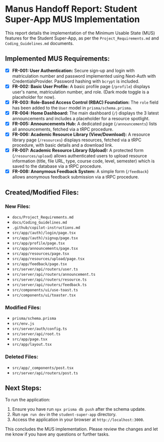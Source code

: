 # Manus Handoff Report: Student Super-App MUS Implementation

This report details the implementation of the Minimum Usable State (MUS) features for the Student Super-App, as per the `Project_Requirements.md` and `Coding_Guidelines.md` documents.

## Implemented MUS Requirements:

- [x] **FR-001: User Authentication:** Secure sign-up and login with matriculation number and password implemented using Next-Auth with CredentialsProvider. Password hashing with `bcrypt` is included.
- [x] **FR-002: Basic User Profile:** A basic profile page (`/profile`) displays user's name, matriculation number, and role. (Dark mode toggle is a placeholder for now).
- [x] **FR-003: Role-Based Access Control (RBAC) Foundation:** The `role` field has been added to the `User` model in `prisma/schema.prisma`.
- [x] **FR-004: Home Dashboard:** The main dashboard (`/`) displays the 3 latest announcements and includes a placeholder for a resource spotlight.
- [x] **FR-005: Announcements Hub:** A dedicated page (`/announcements`) lists all announcements, fetched via a tRPC procedure.
- [x] **FR-006: Academic Resource Library (View/Download):** A resource library page (`/resources`) displays resources, fetched via a tRPC procedure, with basic details and a download link.
- [x] **FR-007: Academic Resource Library (Upload):** A protected form (`/resources/upload`) allows authenticated users to upload resource information (title, file URL, type, course code, level, semester) which is saved to the database via a tRPC procedure.
- [x] **FR-008: Anonymous Feedback System:** A simple form (`/feedback`) allows anonymous feedback submission via a tRPC procedure.

## Created/Modified Files:

### New Files:

- `docs/Project_Requirements.md`
- `docs/Coding_Guidelines.md`
- `.github/copilot-instructions.md`
- `src/app/(auth)/login/page.tsx`
- `src/app/(auth)/signup/page.tsx`
- `src/app/profile/page.tsx`
- `src/app/announcements/page.tsx`
- `src/app/resources/page.tsx`
- `src/app/resources/upload/page.tsx`
- `src/app/feedback/page.tsx`
- `src/server/api/routers/user.ts`
- `src/server/api/routers/announcement.ts`
- `src/server/api/routers/resource.ts`
- `src/server/api/routers/feedback.ts`
- `src/components/ui/use-toast.ts`
- `src/components/ui/toaster.tsx`

### Modified Files:

- `prisma/schema.prisma`
- `src/env.js`
- `src/server/auth/config.ts`
- `src/server/api/root.ts`
- `src/app/page.tsx`
- `src/app/layout.tsx`

### Deleted Files:

- `src/app/_components/post.tsx`
- `src/server/api/routers/post.ts`

## Next Steps:

To run the application:

1.  Ensure you have run `npx prisma db push` after the schema update.
2.  Run `npm run dev` in the `student-super-app` directory.
3.  Access the application in your browser at `http://localhost:3000`.

This concludes the MUS implementation. Please review the changes and let me know if you have any questions or further tasks.
